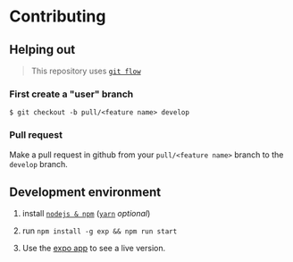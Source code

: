 # Contributing

## Helping out
> This repository uses [`git flow`](https://github.com/nvie/gitflow)

### First create a "user" branch

```shell
$ git checkout -b pull/<feature name> develop
```

### Pull request

Make a pull request in github from your `pull/<feature name>` branch to the `develop` branch.

## Development environment

1. install [`nodejs & npm`](https://nodejs.org/en/) ([`yarn`](https://yarnpkg.com/en/) _optional_)

2. run `npm install -g exp && npm run start`

3. Use the [expo app](https://expo.io/learn) to see a live version.
